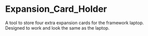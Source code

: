 # Expansion_Card_Holder
A tool to store four extra expansion cards for the framework laptop. Designed to work and look the same as the laptop.
